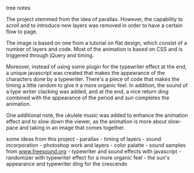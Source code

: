 tree notes

The project stemmed from the idea of parallax. However, the capability to scroll and to introduce new layers was removed in order to have a certain flow to page. 

The image is based on one from a tutorial on flat design, which consist of a number of layers and code. Most of the animation is based on CSS and is triggered through jQuery and timing. 

Moreover, instead of using some plugin for the typewriter effect at the end, a unique javascript was created that makes the appearance of the characters done by a typewriter. There's a piece of code that makes the timing a little random to give it a more organic feel. In addition, the sound of a type writer clacking was added, and at the end, a nice return ding combined with the appearance of the period and sun completes the animation. 

One additional note, the ukulele music was added to enhance the animation effect and to slow down the viewer, as the animation is more about slow-pace and taking in an image that comes together.





some ideas from this project
	- parallax
	- timing of layers
	- sound incorporation
	- photoshop work and layers
	- color palatte
	- sound samples from www.freesound.org
	- typewriter and sound effects with javascript
	- randomizer with typewriter effect for a more organic feel
	- the sun's appearance and typewriter ding for the crescendo

